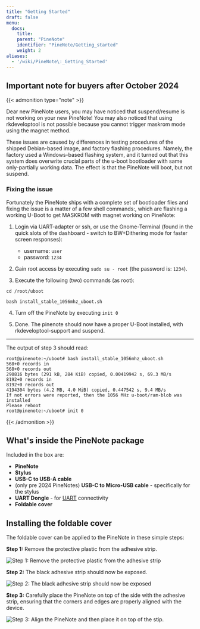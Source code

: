 ```yaml
---
title: "Getting Started"
draft: false
menu:
  docs:
    title:
    parent: "PineNote"
    identifier: "PineNote/Getting_started"
    weight: 2
aliases:
  - '/wiki/PineNote\:_Getting_Started'
---
```


## Important note for buyers after October 2024
{{< admonition type="note" >}}

Dear new PineNote users, you may have noticed that suspend/resume is not working on your new PineNote! You may also noticed that using rkdeveloptool is not possible because you cannot trigger maskrom mode using the magnet method.

These issues are caused by differences in testing procedures of the shipped Debian-based image, and factory flashing procedures. Namely, the factory used a Windows-based flashing system, and it turned out that this system does overwrite crucial parts of the u-boot bootloader with same only-partially working data. The effect is that the PineNote will boot, but not suspend.

### Fixing the issue

Fortunately the PineNote ships with a complete set of bootloader files and fixing the issue is a matter of a few shell commands:, which are flashing a working U-Boot to get MASKROM with magnet working on PineNote:

1. Login via UART-adapter or ssh, or use the Gnome-Terminal (found in the quick slots of the dashboard - switch to BW+Dithering mode for faster screen responses):
    * username: `user`
    * password: `1234`

2. Gain root access by executing `sudo su - root` (the password is: `1234`).

3. Execute the following (two) commands (as root):

```console
cd /root/uboot

bash install_stable_1056mhz_uboot.sh
```

4. Turn off the PineNote by executing `init 0`

5. Done. The pinenote should now have a proper U-Boot installed, with rkdeveloptool-support and suspend.

---

The output of step 3 should read:

```console
root@pinenote:~/uboot# bash install_stable_1056mhz_uboot.sh
568+0 records in
568+0 records out
290816 bytes (291 kB, 284 KiB) copied, 0.00419942 s, 69.3 MB/s
8192+0 records in
8192+0 records out
4194304 bytes (4.2 MB, 4.0 MiB) copied, 0.447542 s, 9.4 MB/s
If not errors were reported, then the 1056 MHz u-boot/ram-blob was installed
Please reboot
root@pinenote:~/uboot# init 0
```
{{< /admonition >}}

## What's inside the PineNote package

Included in the box are:

* **PineNote**
* **Stylus**
* **USB-C to USB-A cable**
* (only pre 2024 PineNotes) **USB-C to Micro-USB cable** - specifically for the stylus
* **UART Dongle** - for [UART](/documentation/PineNote/Development/UART/) connectivity
* **Foldable cover**

## Installing the foldable cover

The foldable cover can be applied to the PineNote in these simple steps:

**Step 1:** Remove the protective plastic from the adhesive strip.

![Step 1: Remove the protective plastic from the adhesive strip](/documentation/PineNote/images/step1.png)

**Step 2:** The black adhesive strip should now be exposed.

![Step 2: The black adhesive strip should now be exposed](/documentation/PineNote/images/step2.png)

**Step 3:** Carefully place the PineNote on top of the side with the adhesive strip, ensuring that the corners and edges are properly aligned with the device.

![Step 3: Align the PineNote and then place it on top of the stip.](/documentation/PineNote/images/step3.png)
